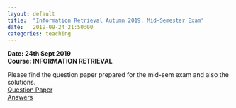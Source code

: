 ```yaml
---
layout: default
title:  "Information Retrieval Autumn 2019, Mid-Semester Exam"
date:   2019-09-24 21:50:00
categories: teaching
---
```


**Date: 24th Sept 2019** <br>
**Course: INFORMATION RETRIEVAL**

Please find the question paper prepared for the mid-sem exam and also the solutions. <br>
[Question Paper](https://drive.google.com/file/d/1k4SzAU_rpM9rR6JUUZTRlUM19Nd17L46/view?usp=sharing) <br>
[Answers](https://drive.google.com/file/d/1i5enWBjGvY_B37oO1DKeryfo-G_zuAKs/view?usp=sharing)
